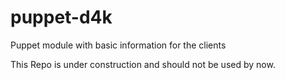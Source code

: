 # puppet-d4k
Puppet module with basic information for the clients

This Repo is under construction and should not be used by now.
